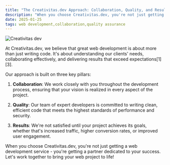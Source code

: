 ```yaml
---
title: "The Creativitas.dev Approach: Collaboration, Quality, and Results"
description: "When you choose Creativitas.dev, you're not just getting a web development service - you're getting a partner dedicated to your success."
date: 2025-01-25
tags: web development,collaboration,quality assurance
---
```


![Creativitas dev](https://axcora.my.id/markdown/v2/demo/media/78492aab90db4cb4ae4055127d6567c6.webp)

At Creativitas.dev, we believe that great web development is about more than just writing code. It's about understanding our clients' needs, collaborating effectively, and delivering results that exceed expectations[1][3].

Our approach is built on three key pillars:

1. **Collaboration**: We work closely with you throughout the development process, ensuring that your vision is realized in every aspect of the project.

2. **Quality**: Our team of expert developers is committed to writing clean, efficient code that meets the highest standards of performance and security.

3. **Results**: We're not satisfied until your project achieves its goals, whether that's increased traffic, higher conversion rates, or improved user engagement.

When you choose Creativitas.dev, you're not just getting a web development service - you're getting a partner dedicated to your success. Let's work together to bring your web project to life!